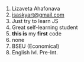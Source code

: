 1. Lizaveta Ahafonava
2. isaskyart@gmail.com
3. Just try to learn JS
4. Great self-learning student 
5. **this is** my __first__ code
6. none
7. BSEU (Economical)
8. English lvl. Pre-Int.
